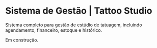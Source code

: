 # Sistema de Gestão | Tattoo Studio

Sistema completo para gestão de estúdio de tatuagem, incluindo agendamento, financeiro, estoque e histórico.

Em construção.
